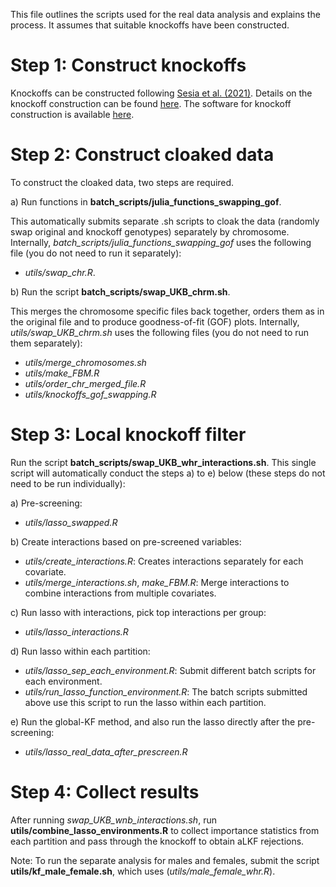 
This file outlines the scripts used for the real data analysis and explains the process. It assumes that suitable knockoffs have been constructed. 


# Step 1: Construct knockoffs 

Knockoffs can be constructed following [Sesia et al. (2021)](https://www.pnas.org/doi/10.1073/pnas.2105841118). Details on the knockoff construction can be found [here](https://msesia.github.io/knockoffgwas/). The software for knockoff construction is available [here](https://github.com/msesia/knockoffgwas). 

# Step 2: Construct cloaked data 

To construct the cloaked data, two steps are required. 

a) Run functions in **batch_scripts/julia_functions_swapping_gof**.

This automatically submits separate .sh scripts to cloak the data (randomly swap original and knockoff genotypes) separately by chromosome. Internally, *batch_scripts/julia_functions_swapping_gof* uses the following file (you do not need to run it separately): 
   - *utils/swap_chr.R*.

b) Run the script **batch_scripts/swap_UKB_chrm.sh**. 

This merges the chromosome specific files back together, orders them as in the original file and to produce goodness-of-fit (GOF) plots. Internally, *utils/swap_UKB_chrm.sh* uses the following files (you do not need to run them separately):
  - *utils/merge_chromosomes.sh* 
  - *utils/make_FBM.R* 
  - *utils/order_chr_merged_file.R*
  - *utils/knockoffs_gof_swapping.R*

# Step 3: Local knockoff filter 

Run the script **batch_scripts/swap_UKB_whr_interactions.sh**. This single script will automatically conduct the steps a) to e) below (these steps do not need to be run individually): 

a) Pre-screening:
  - *utils/lasso_swapped.R*

b) Create interactions based on pre-screened variables:
  - *utils/create_interactions.R*: Creates interactions separately for each covariate. 
  - *utils/merge_interactions.sh*, *make_FBM.R*: Merge interactions to combine interactions from multiple covariates.

c) Run lasso with interactions, pick top interactions per group:
  - *utils/lasso_interactions.R*

d) Run lasso within each partition:
  - *utils/lasso_sep_each_environment.R*: Submit different batch scripts for each environment.
  - *utils/run_lasso_function_environment.R*: The batch scripts submitted above use this script to run the lasso within each partition.

e) Run the global-KF method, and also run the lasso directly after the pre-screening: 
  - *utils/lasso_real_data_after_prescreen.R*

# Step 4: Collect results

After running *swap_UKB_wnb_interactions.sh*, run **utils/combine_lasso_environments.R** to collect importance statistics from each partition and pass through the knockoff to obtain aLKF rejections.

Note: To run the separate analysis for males and females, submit the script **utils/kf_male_female.sh**, which uses (*utils/male_female_whr.R*).

